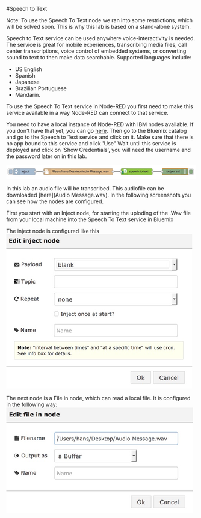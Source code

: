 #Speech to Text

Note: To use the Speech To Text node we ran into some restrictions, which will be solved soon. This is why this lab is based on a stand-alone system.

Speech to Text service can be used anywhere voice-interactivity is needed. The service is great for mobile experiences, transcribing media files, call center transcriptions, voice control of embedded systems, or converting sound to text to then make data searchable. Supported languages include:
- US English 
- Spanish 
- Japanese 
- Brazilian Portuguese
- Mandarin. 

To use the Speech To Text service in Node-RED you first need to make this service available in a way Node-RED can connect to that service. 

You need to have a local instance of Node-RED with IBM nodes available. If you don't have that yet, you can go [here](../../node-RED_labs/lab_node-RED.md).
Then go to the Bluemix catalog and go to the Speech to Text service and click on it. Make sure that there is no app bound to this service and click 'Use"
Wait until this service is deployed and click on 'Show Credentials', you will need the username and the password later on in this lab.

![`S2TOverview`](images/S2T_overview.jpg)

In this lab an audio file will be transcribed. This audiofile can be downloaded [here](Audio Message.wav). 
In the following screenshots you can see how the nodes are configured.

First you start with an Inject node, for starting the uploding of the .Wav file from your local machine into the Speech To Text service in Bluemix

The inject node is configured like this
![`S2Tinject`](images/s2t_inject.jpg)

The next node is a File in node, which can read a local file. It is configured in the following way:
![`S2TFileIn`](images/s2t_FileIn.jpg)






